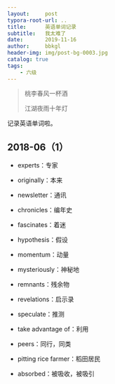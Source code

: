 ```yaml
---
layout:     post
typora-root-url: ..
title:      英语单词记录
subtitle:   我太难了
date:       2019-11-16
author:     bbkgl
header-img: img/post-bg-0003.jpg
catalog: true
tags:
    - 六级
---
```


>桃李春风一杯酒
>
>江湖夜雨十年灯

记录英语单词啦。

## 2018-06（1）

- experts：专家

- originally：本来

- newsletter：通讯

- chronicles：编年史

- fascinates：着迷

- hypothesis：假设

- momentum：动量

- mysteriously：神秘地

- remnants：残余物

- revelations：启示录

- speculate：推测

- take advantage of：利用

- peers：同行，同类

- pitting rice farmer：稻田居民

- absorbed：被吸收，被吸引

  


